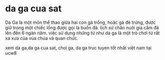 # da ga cua sat
Da Ga là một môn thể thao giữa hai con gà trống, hoặc gà đẻ trứng, được giữ trong một chiếc lồng được gọi là buồn đá. lịch sử chăn nuôi gia cầm đã lên đến 6 ngàn năm. việc sử dụng những từ như da ga là một trò chơi từ rất xa xưa của vua chúa và quan chức.


xem da ga,da ga cua sat, choi ga, da ga truc tuyen tốt nhất việt nam tại ucw8
